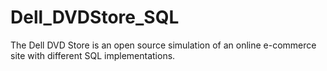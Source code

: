 # Dell_DVDStore_SQL
The Dell DVD  Store is an open source simulation of an online e-commerce site with different SQL implementations. 
